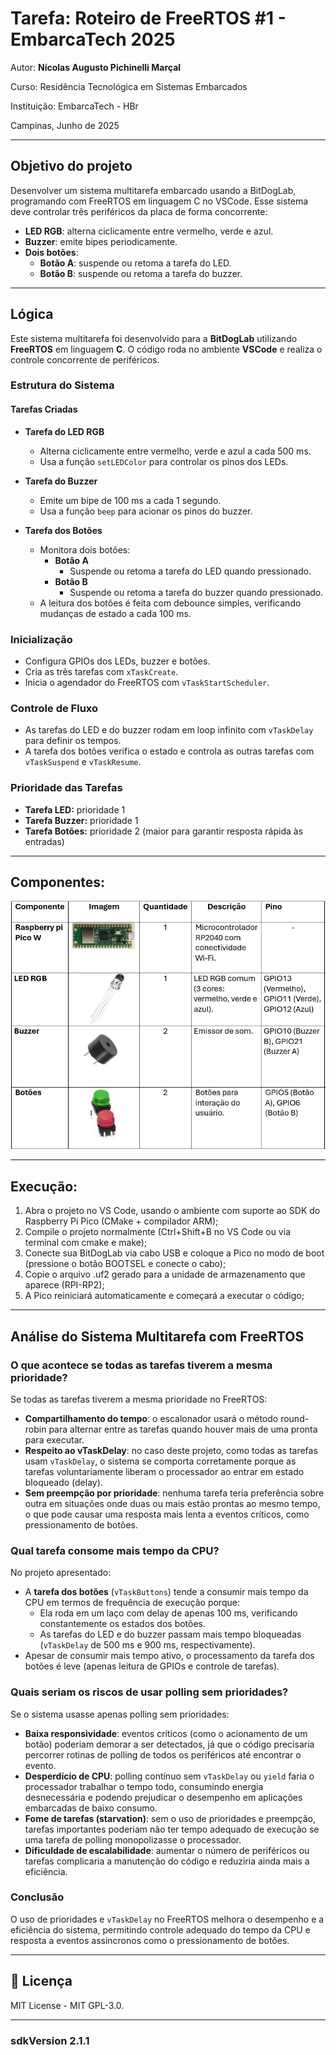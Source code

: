 
# Tarefa: Roteiro de FreeRTOS #1 - EmbarcaTech 2025

Autor: **Nícolas Augusto Pichinelli Marçal**

Curso: Residência Tecnológica em Sistemas Embarcados

Instituição: EmbarcaTech - HBr

Campinas, Junho de 2025

---

## Objetivo do projeto

Desenvolver um sistema multitarefa embarcado usando a BitDogLab, programando com FreeRTOS em linguagem C no VSCode. Esse sistema deve controlar três periféricos da placa de forma concorrente:
- **LED RGB**: alterna ciclicamente entre vermelho, verde e azul.
- **Buzzer**: emite bipes periodicamente.
- **Dois botões**:
  - **Botão A**: suspende ou retoma a tarefa do LED.
  - **Botão B**: suspende ou retoma a tarefa do buzzer.
---

## Lógica 

Este sistema multitarefa foi desenvolvido para a **BitDogLab** utilizando **FreeRTOS** em linguagem **C**. O código roda no ambiente **VSCode** e realiza o controle concorrente de periféricos.

### Estrutura do Sistema

#### Tarefas Criadas
- **Tarefa do LED RGB**
  - Alterna ciclicamente entre vermelho, verde e azul a cada 500 ms.
  - Usa a função `setLEDColor` para controlar os pinos dos LEDs.

- **Tarefa do Buzzer**
  - Emite um bipe de 100 ms a cada 1 segundo.
  - Usa a função `beep` para acionar os pinos do buzzer.

- **Tarefa dos Botões**
  - Monitora dois botões:
    - **Botão A**
      - Suspende ou retoma a tarefa do LED quando pressionado.
    - **Botão B**
      - Suspende ou retoma a tarefa do buzzer quando pressionado.
  - A leitura dos botões é feita com debounce simples, verificando mudanças de estado a cada 100 ms.

### Inicialização
- Configura GPIOs dos LEDs, buzzer e botões.
- Cria as três tarefas com `xTaskCreate`.
- Inicia o agendador do FreeRTOS com `vTaskStartScheduler`.

### Controle de Fluxo
- As tarefas do LED e do buzzer rodam em loop infinito com `vTaskDelay` para definir os tempos.
- A tarefa dos botões verifica o estado e controla as outras tarefas com `vTaskSuspend` e `vTaskResume`.

### Prioridade das Tarefas
- **Tarefa LED:** prioridade 1
- **Tarefa Buzzer:** prioridade 1
- **Tarefa Botões:** prioridade 2 (maior para garantir resposta rápida às entradas)
---

## Componentes:

![componentes_FreeRTOS](https://github.com/EmbarcaTech-2025/tarefa-freertos-1-nmarcal/blob/de206bc178d88a873f12b92fe8b98214f384bd69/assets/lista_componentes_FreeRTOS.jpg?raw=true)

---

## Execução:

1. Abra o projeto no VS Code, usando o ambiente com suporte ao SDK do Raspberry Pi Pico (CMake + compilador ARM);
2. Compile o projeto normalmente (Ctrl+Shift+B no VS Code ou via terminal com cmake e make);
3. Conecte sua BitDogLab via cabo USB e coloque a Pico no modo de boot (pressione o botão BOOTSEL e conecte o cabo);
4. Copie o arquivo .uf2 gerado para a unidade de armazenamento que aparece (RPI-RP2);
5. A Pico reiniciará automaticamente e começará a executar o código;

---

## Análise do Sistema Multitarefa com FreeRTOS

### O que acontece se todas as tarefas tiverem a mesma prioridade?

Se todas as tarefas tiverem a mesma prioridade no FreeRTOS:

- **Compartilhamento do tempo**: o escalonador usará o método round-robin para alternar entre as tarefas quando houver mais de uma pronta para executar.
- **Respeito ao vTaskDelay**: no caso deste projeto, como todas as tarefas usam `vTaskDelay`, o sistema se comporta corretamente porque as tarefas voluntariamente liberam o processador ao entrar em estado bloqueado (delay).
- **Sem preempção por prioridade**: nenhuma tarefa teria preferência sobre outra em situações onde duas ou mais estão prontas ao mesmo tempo, o que pode causar uma resposta mais lenta a eventos críticos, como pressionamento de botões.

### Qual tarefa consome mais tempo da CPU?

No projeto apresentado:

- A **tarefa dos botões** (`vTaskButtons`) tende a consumir mais tempo da CPU em termos de frequência de execução porque:
  - Ela roda em um laço com delay de apenas 100 ms, verificando constantemente os estados dos botões.
  - As tarefas do LED e do buzzer passam mais tempo bloqueadas (`vTaskDelay` de 500 ms e 900 ms, respectivamente).
- Apesar de consumir mais tempo ativo, o processamento da tarefa dos botões é leve (apenas leitura de GPIOs e controle de tarefas).

### Quais seriam os riscos de usar polling sem prioridades?

Se o sistema usasse apenas polling sem prioridades:

- **Baixa responsividade**: eventos críticos (como o acionamento de um botão) poderiam demorar a ser detectados, já que o código precisaria percorrer rotinas de polling de todos os periféricos até encontrar o evento.
- **Desperdício de CPU**: polling contínuo sem `vTaskDelay` ou `yield` faria o processador trabalhar o tempo todo, consumindo energia desnecessária e podendo prejudicar o desempenho em aplicações embarcadas de baixo consumo.
- **Fome de tarefas (starvation)**: sem o uso de prioridades e preempção, tarefas importantes poderiam não ter tempo adequado de execução se uma tarefa de polling monopolizasse o processador.
- **Dificuldade de escalabilidade**: aumentar o número de periféricos ou tarefas complicaria a manutenção do código e reduziria ainda mais a eficiência.

### Conclusão

O uso de prioridades e `vTaskDelay` no FreeRTOS melhora o desempenho e a eficiência do sistema, permitindo controle adequado do tempo da CPU e resposta a eventos assíncronos como o pressionamento de botões.


---

## 📜 Licença
MIT License - MIT GPL-3.0.

---
### sdkVersion 2.1.1

